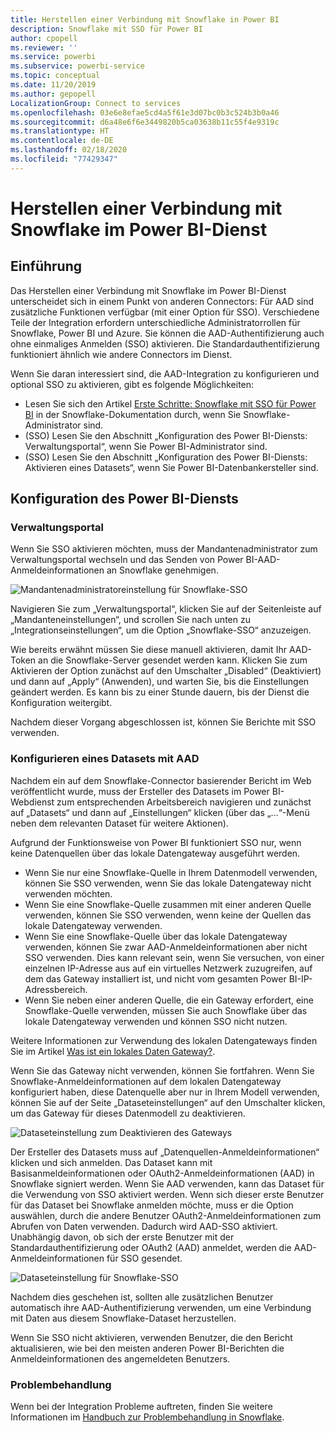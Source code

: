 ```yaml
---
title: Herstellen einer Verbindung mit Snowflake in Power BI
description: Snowflake mit SSO für Power BI
author: cpopell
ms.reviewer: ''
ms.service: powerbi
ms.subservice: powerbi-service
ms.topic: conceptual
ms.date: 11/20/2019
ms.author: gepopell
LocalizationGroup: Connect to services
ms.openlocfilehash: 03e6e8efae5cd4a5f61e3d07bc0b3c524b3b0a46
ms.sourcegitcommit: d6a48e6f6e3449820b5ca03638b11c55f4e9319c
ms.translationtype: HT
ms.contentlocale: de-DE
ms.lasthandoff: 02/18/2020
ms.locfileid: "77429347"
---
```

#  <a name="connecting-to-snowflake-in-power-bi-service"></a>Herstellen einer Verbindung mit Snowflake im Power BI-Dienst

## <a name="introduction"></a>Einführung

Das Herstellen einer Verbindung mit Snowflake im Power BI-Dienst unterscheidet sich in einem Punkt von anderen Connectors: Für AAD sind zusätzliche Funktionen verfügbar (mit einer Option für SSO). Verschiedene Teile der Integration erfordern unterschiedliche Administratorrollen für Snowflake, Power BI und Azure. Sie können die AAD-Authentifizierung auch ohne einmaliges Anmelden (SSO) aktivieren. Die Standardauthentifizierung funktioniert ähnlich wie andere Connectors im Dienst.

Wenn Sie daran interessiert sind, die AAD-Integration zu konfigurieren und optional SSO zu aktivieren, gibt es folgende Möglichkeiten:
* Lesen Sie sich den Artikel [Erste Schritte: Snowflake mit SSO für Power BI](https://docs.snowflake.net/manuals/LIMITEDACCESS/oauth-powerbi.html) in der Snowflake-Dokumentation durch, wenn Sie Snowflake-Administrator sind.
* (SSO) Lesen Sie den Abschnitt „Konfiguration des Power BI-Diensts: Verwaltungsportal“, wenn Sie Power BI-Administrator sind.
* (SSO) Lesen Sie den Abschnitt „Konfiguration des Power BI-Diensts: Aktivieren eines Datasets“, wenn Sie Power BI-Datenbankersteller sind.

## <a name="power-bi-service-configuration"></a>Konfiguration des Power BI-Diensts

### <a name="admin-portal"></a>Verwaltungsportal

Wenn Sie SSO aktivieren möchten, muss der Mandantenadministrator zum Verwaltungsportal wechseln und das Senden von Power BI-AAD-Anmeldeinformationen an Snowflake genehmigen.

![Mandantenadministratoreinstellung für Snowflake-SSO](media/service-connect-snowflake/snowflakessotenant.png)

Navigieren Sie zum „Verwaltungsportal“, klicken Sie auf der Seitenleiste auf „Mandanteneinstellungen“, und scrollen Sie nach unten zu „Integrationseinstellungen“, um die Option „Snowflake-SSO“ anzuzeigen.

Wie bereits erwähnt müssen Sie diese manuell aktivieren, damit Ihr AAD-Token an die Snowflake-Server gesendet werden kann. Klicken Sie zum Aktivieren der Option zunächst auf den Umschalter „Disabled“ (Deaktiviert) und dann auf „Apply“ (Anwenden), und warten Sie, bis die Einstellungen geändert werden. Es kann bis zu einer Stunde dauern, bis der Dienst die Konfiguration weitergibt.

Nachdem dieser Vorgang abgeschlossen ist, können Sie Berichte mit SSO verwenden.

### <a name="configuring-a-dataset-with-aad"></a>Konfigurieren eines Datasets mit AAD

Nachdem ein auf dem Snowflake-Connector basierender Bericht im Web veröffentlicht wurde, muss der Ersteller des Datasets im Power BI-Webdienst zum entsprechenden Arbeitsbereich navigieren und zunächst auf „Datasets“ und dann auf „Einstellungen“ klicken (über das „...“-Menü neben dem relevanten Dataset für weitere Aktionen).

Aufgrund der Funktionsweise von Power BI funktioniert SSO nur, wenn keine Datenquellen über das lokale Datengateway ausgeführt werden.

* Wenn Sie nur eine Snowflake-Quelle in Ihrem Datenmodell verwenden, können Sie SSO verwenden, wenn Sie das lokale Datengateway nicht verwenden möchten.
* Wenn Sie eine Snowflake-Quelle zusammen mit einer anderen Quelle verwenden, können Sie SSO verwenden, wenn keine der Quellen das lokale Datengateway verwenden.
* Wenn Sie eine Snowflake-Quelle über das lokale Datengateway verwenden, können Sie zwar AAD-Anmeldeinformationen aber nicht SSO verwenden. Dies kann relevant sein, wenn Sie versuchen, von einer einzelnen IP-Adresse aus auf ein virtuelles Netzwerk zuzugreifen, auf dem das Gateway installiert ist, und nicht vom gesamten Power BI-IP-Adressbereich.
* Wenn Sie neben einer anderen Quelle, die ein Gateway erfordert, eine Snowflake-Quelle verwenden, müssen Sie auch Snowflake über das lokale Datengateway verwenden und können SSO nicht nutzen.

Weitere Informationen zur Verwendung des lokalen Datengateways finden Sie im Artikel [Was ist ein lokales Daten Gateway?](https://docs.microsoft.com/power-bi/service-gateway-onprem).

Wenn Sie das Gateway nicht verwenden, können Sie fortfahren. Wenn Sie Snowflake-Anmeldeinformationen auf dem lokalen Datengateway konfiguriert haben, diese Datenquelle aber nur in Ihrem Modell verwenden, können Sie auf der Seite „Dataseteinstellungen“ auf den Umschalter klicken, um das Gateway für dieses Datenmodell zu deaktivieren.

![Dataseteinstellung zum Deaktivieren des Gateways](media/service-connect-snowflake/snowflake_gateway_toggle_off.png)

Der Ersteller des Datasets muss auf „Datenquellen-Anmeldeinformationen“ klicken und sich anmelden. Das Dataset kann mit Basisanmeldeinformationen oder OAuth2-Anmeldeinformationen (AAD) in Snowflake signiert werden. Wenn Sie AAD verwenden, kann das Dataset für die Verwendung von SSO aktiviert werden. Wenn sich dieser erste Benutzer für das Dataset bei Snowflake anmelden möchte, muss er die Option auswählen, durch die andere Benutzer OAuth2-Anmeldeinformationen zum Abrufen von Daten verwenden. Dadurch wird AAD-SSO aktiviert. Unabhängig davon, ob sich der erste Benutzer mit der Standardauthentifizierung oder OAuth2 (AAD) anmeldet, werden die AAD-Anmeldeinformationen für SSO gesendet. 

![Dataseteinstellung für Snowflake-SSO](media/service-connect-snowflake/snowflakessocredui.png)

Nachdem dies geschehen ist, sollten alle zusätzlichen Benutzer automatisch ihre AAD-Authentifizierung verwenden, um eine Verbindung mit Daten aus diesem Snowflake-Dataset herzustellen.

Wenn Sie SSO nicht aktivieren, verwenden Benutzer, die den Bericht aktualisieren, wie bei den meisten anderen Power BI-Berichten die Anmeldeinformationen des angemeldeten Benutzers.

### <a name="troubleshooting"></a>Problembehandlung

Wenn bei der Integration Probleme auftreten, finden Sie weitere Informationen im [Handbuch zur Problembehandlung in Snowflake](https://docs.snowflake.net/manuals/LIMITEDACCESS/oauth-powerbi.html#troubleshooting).

